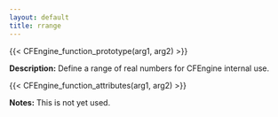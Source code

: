 ```yaml
---
layout: default
title: rrange
---
```


{{< CFEngine_function_prototype(arg1, arg2) >}}

**Description:** Define a range of real numbers for CFEngine internal use.

{{< CFEngine_function_attributes(arg1, arg2) >}}

**Notes:**
This is not yet used.
